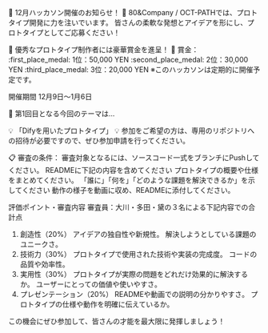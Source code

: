 :tada: 12月ハッカソン開催のお知らせ！ :tada:
80&Company / OCT-PATHでは、プロトタイプ開発に力を注いでいます。
皆さんの柔軟な発想とアイデアを形にし、プロトタイプとしてご応募ください！

:star2: 優秀なプロトタイプ制作者には豪華賞金を進呈！ :star2:
賞金：
:first_place_medal: 1位：50,000 YEN
:second_place_medal: 2位：30,000 YEN
:third_place_medal: 3位：20,000 YEN
※このハッカソンは定期的に開催予定です。

開催期間
12月9日〜1月6日


:bookmark: 第1回目となる今回のテーマは...

:bulb: 「Difyを用いたプロトタイプ」 :bulb:
参加をご希望の方は、専用のリポジトリへの招待が必要ですので、ぜひ参加申請を行ってください。

:clipboard: 審査の条件：
審査対象となるには、ソースコード一式をブランチにPushしてください。
READMEに下記の内容を含めてください
プロトタイプの概要や仕様をまとめてください。
「誰に」「何を」「どのような課題を解決できるか」を示してください
動作の様子を動画に収め、READMEに添付してください。

評価ポイント・審査内容
審査員：大川・多田・黛の３名による下記内容での合計点

1. 創造性（20%）
アイデアの独自性や新規性。
解決しようとしている課題のユニークさ。
2. 技術力（30%）
プロトタイプで使用された技術や実装の完成度。
コードの品質や効率性。
3. 実用性（30%）
プロトタイプが実際の問題をどれだけ効果的に解決するか。
ユーザーにとっての価値や使いやすさ。
4. プレゼンテーション（20%）
READMEや動画での説明の分かりやすさ。
プロトタイプの仕様や動作を明確に伝えているか。


この機会にぜひ参加して、皆さんの才能を最大限に発揮しましょう！
